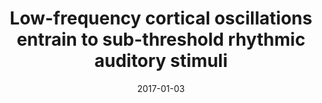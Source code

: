 ---
title: "Low-frequency cortical oscillations entrain to sub-threshold rhythmic auditory stimuli"
collection: publications
permalink: /publication/2017_low-frequency-cortical-oscillations-entrain-to-sub
date: 2017-01-03
year: 2017
venue: 'Journal of Neuroscience'
authors: 'ten Oever S, Schroeder CE, Poeppel D, van Atteveldt N, Mehta AD, Mégevand P, Groppe D, Zion Golumbic EM'
number: '140'
citation: 'ten Oever S, Schroeder CE, Poeppel D, van Atteveldt N, Mehta AD, Mégevand P, Groppe D, Zion Golumbic EM (2017). Low-frequency cortical oscillations entrain to sub-threshold rhythmic auditory stimuli. Journal of Neuroscience.'
category: 'article'
---